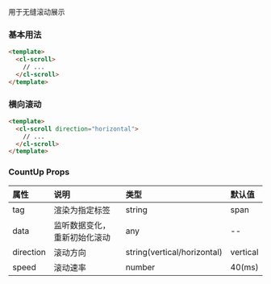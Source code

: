用于无缝滚动展示
### 基本用法
```html
<template>
  <cl-scroll>
    // ...
  </cl-scroll>
</template>
```
### 横向滚动
```html
<template>
  <cl-scroll direction="horizontal">
    // ...
  </cl-scroll>
</template>
```
### CountUp Props
| 属性      | 说明                         | 类型                        | 默认值   |
|:----------|:-----------------------------|:----------------------------|:---------|
| tag       | 渲染为指定标签               | string                      | span     |
| data      | 监听数据变化，重新初始化滚动 | any                         | --       |
| direction | 滚动方向                     | string(vertical/horizontal) | vertical |
| speed     | 滚动速率                     | number                      | 40(ms)   |